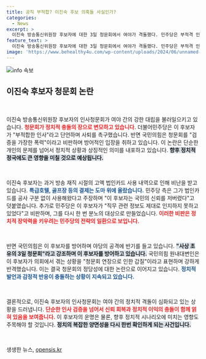 ```yaml
---
title: 공직 부적합? 이진숙 후보 의혹들 사실인가?
categories:
  - News
excerpt: >
  이진숙 방송통신위원장 후보자에 대한 3일 청문회에서 여야가 격돌했다. 민주당은 부적격 인사라며 사퇴를 촉구했고, 국민의힘은 검증을 폭력으로 매도했다. 이 후보자는 의혹에 대한 해명을 하지 못해 긴장감이 감돌고 있다.
feature_text: >
  이진숙 방송통신위원장 후보자에 대한 3일 청문회에서 여야가 격돌했다. 민주당은 부적격 인사라며 사퇴를 촉구했고, 국민의힘은 검증을 폭력으로 매도했다. 이 후보자는 의혹에 대한 해명을 하지 못해 긴장감이 감돌고 있다.
image: 'https://www.behealthy4u.com/wp-content/uploads/2024/06/unnamed-file.png'
---
```


<p><img src="https://www.behealthy4u.com/wp-content/uploads/2024/06/unnamed-file.png" alt="info 속보" /></p>

<h2 data-ke-size="size26">이진숙 후보자 청문회 논란</h2>

<p data-ke-size="size16">&nbsp;</p>

<p>이진숙 방송통신위원장 후보자의 인사청문회가 여야 간의 강한 대립을 불러일으키고 있습니다. <b><span style="color: #ee2323;">청문회가 정치적 충돌의 장으로 변모하고 있습니다.</span></b> 더불어민주당은 이 후보자가 "부적합한 인사"라고 단언하며 사퇴를 촉구했습니다. 반면 국민의힘은 청문회를 "검증을 가장한 폭력"이라고 비판하며 방어적인 입장을 취하고 있습니다. 이 논란은 단순한 개인의 문제를 넘어서 정치적 상황과 상징적인 의미를 내포하고 있습니다. <b><span style="background-color: #21538527;">향후 정치적 정국에도 큰 영향을 미칠 것으로 예상됩니다.</span></b> </p>

<p data-ke-size="size16">&nbsp;</p>

<p>이진숙 후보자는 과거 방송 재직 시절의 고액 법인카드 사용 내역으로 인해 비난을 받고 있습니다. <b><span style="color: #1a5490;">특급호텔, 골프장 등의 결제는 도마 위에 올랐습니다.</span></b> 민주당 측은 그가 법인카드를 공사 구분 없이 사용해왔다고 주장하며 "이 후보자는 국민의 신뢰를 저버렸다"고 덧붙였습니다. 추가로 민주당은 이 후보자가 "직무 관련 정보도 제대로 인지하지 못하고 있었다"고 비판하며, 그를 다시 한 번 분노의 대상으로 만들었습니다. <b><span style="color: #ee2323;">이러한 비판은 정치적 장악력을 키우려는 민주당의 전략의 일환으로 보입니다.</span></b></p>

<p data-ke-size="size16">&nbsp;</p>

<p>반면 국민의힘은 이 후보자를 방어하며 야당의 공격에 반기를 들고 있습니다. <b><span style="background-color: #21538527;">"사상 초유의 3일 청문회"라고 강조하며 이 후보자를 방어하고 있습니다.</span></b> 국민의힘 원내대변인은 이 후보자가 의회에서 겪는 상황을 "청문회 연장으로 인한 갑질"이라고 표현하며 강하게 반격했습니다. 이는 결국 청문회의 정당성에 대한 논란으로 이어지고 있습니다. <b><span style="color: #1a5490;">정치적 발언과 감정적 반응이 충돌하는 상황이 지속되고 있습니다.</span></b></p>

<p data-ke-size="size16">&nbsp;</p>

<p>결론적으로, 이진숙 후보자의 인사청문회는 여야 간의 정치적 격돌이 심화되고 있는 상황을 드러냅니다. <b><span style="color: #ee2323;">단순한 인사 검증을 넘어서 신뢰 회복과 정치적 이익의 충돌이 함께 얽혀 있음을 보여줍니다.</span></b> 이 후보자의 운명은 물론, 향후 정치적 시나리오에 미치는 영향도 주목해야 할 것입니다. <b><span style="background-color: #21538527;">정치의 복잡한 양면성을 다시 한번 확인하게 되는 사건입니다.</span></b></p>

<p data-ke-size="size16">&nbsp;</p>
생생한 뉴스, <a href="https://opensis.kr" rel="dofollow">opensis.kr</a>


